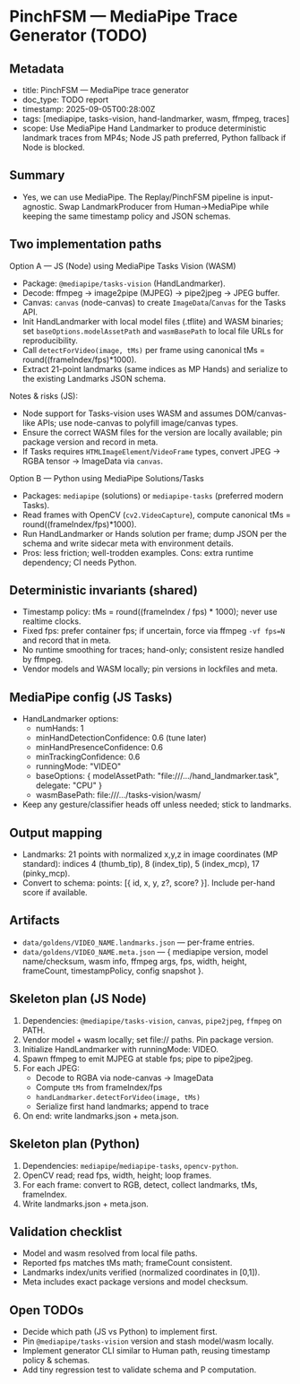 PinchFSM — MediaPipe Trace Generator (TODO)
==========================================

Metadata
--------

- title: PinchFSM — MediaPipe trace generator
- doc_type: TODO report
- timestamp: 2025-09-05T00:28:00Z
- tags: [mediapipe, tasks-vision, hand-landmarker, wasm, ffmpeg, traces]
- scope: Use MediaPipe Hand Landmarker to produce deterministic landmark traces from MP4s; Node JS path preferred, Python fallback if Node is blocked.

Summary
-------

- Yes, we can use MediaPipe. The Replay/PinchFSM pipeline is input-agnostic. Swap LandmarkProducer from Human→MediaPipe while keeping the same timestamp policy and JSON schemas.

Two implementation paths
------------------------

Option A — JS (Node) using MediaPipe Tasks Vision (WASM)

- Package: `@mediapipe/tasks-vision` (HandLandmarker).
- Decode: ffmpeg → image2pipe (MJPEG) → pipe2jpeg → JPEG buffer.
- Canvas: `canvas` (node-canvas) to create `ImageData`/`Canvas` for the Tasks API.
- Init HandLandmarker with local model files (.tflite) and WASM binaries; set `baseOptions.modelAssetPath` and `wasmBasePath` to local file URLs for reproducibility.
- Call `detectForVideo(image, tMs)` per frame using canonical tMs = round((frameIndex/fps)*1000).
- Extract 21-point landmarks (same indices as MP Hands) and serialize to the existing Landmarks JSON schema.

Notes & risks (JS):

- Node support for Tasks-vision uses WASM and assumes DOM/canvas-like APIs; use node-canvas to polyfill image/canvas types.
- Ensure the correct WASM files for the version are locally available; pin package version and record in meta.
- If Tasks requires `HTMLImageElement`/`VideoFrame` types, convert JPEG → RGBA tensor → ImageData via `canvas`.

Option B — Python using MediaPipe Solutions/Tasks

- Packages: `mediapipe` (solutions) or `mediapipe-tasks` (preferred modern Tasks).
- Read frames with OpenCV (`cv2.VideoCapture`), compute canonical tMs = round((frameIndex/fps)*1000).
- Run HandLandmarker or Hands solution per frame; dump JSON per the schema and write sidecar meta with environment details.
- Pros: less friction; well-trodden examples. Cons: extra runtime dependency; CI needs Python.

Deterministic invariants (shared)
---------------------------------

- Timestamp policy: tMs = round((frameIndex / fps) * 1000); never use realtime clocks.
- Fixed fps: prefer container fps; if uncertain, force via ffmpeg `-vf fps=N` and record that in meta.
- No runtime smoothing for traces; hand-only; consistent resize handled by ffmpeg.
- Vendor models and WASM locally; pin versions in lockfiles and meta.

MediaPipe config (JS Tasks)
---------------------------

- HandLandmarker options:
  - numHands: 1
  - minHandDetectionConfidence: 0.6 (tune later)
  - minHandPresenceConfidence: 0.6
  - minTrackingConfidence: 0.6
  - runningMode: "VIDEO"
  - baseOptions: { modelAssetPath: "file:///.../hand_landmarker.task", delegate: "CPU" }
  - wasmBasePath: file:///.../tasks-vision/wasm/
- Keep any gesture/classifier heads off unless needed; stick to landmarks.

Output mapping
--------------

- Landmarks: 21 points with normalized x,y,z in image coordinates (MP standard): indices 4 (thumb_tip), 8 (index_tip), 5 (index_mcp), 17 (pinky_mcp).
- Convert to schema: points: [{ id, x, y, z?, score? }]. Include per-hand score if available.

Artifacts
---------

- `data/goldens/VIDEO_NAME.landmarks.json` — per-frame entries.
- `data/goldens/VIDEO_NAME.meta.json` — { mediapipe version, model name/checksum, wasm info, ffmpeg args, fps, width, height, frameCount, timestampPolicy, config snapshot }.

Skeleton plan (JS Node)
-----------------------

1) Dependencies: `@mediapipe/tasks-vision`, `canvas`, `pipe2jpeg`, `ffmpeg` on PATH.
2) Vendor model + wasm locally; set file:// paths. Pin package version.
3) Initialize HandLandmarker with runningMode: VIDEO.
4) Spawn ffmpeg to emit MJPEG at stable fps; pipe to pipe2jpeg.
5) For each JPEG:
   - Decode to RGBA via node-canvas → ImageData
   - Compute `tMs` from frameIndex/fps
   - `handLandmarker.detectForVideo(image, tMs)`
   - Serialize first hand landmarks; append to trace
6) On end: write landmarks.json + meta.json.

Skeleton plan (Python)
----------------------

1) Dependencies: `mediapipe`/`mediapipe-tasks`, `opencv-python`.
2) OpenCV read; read fps, width, height; loop frames.
3) For each frame: convert to RGB, detect, collect landmarks, tMs, frameIndex.
4) Write landmarks.json + meta.json.

Validation checklist
--------------------

- Model and wasm resolved from local file paths.
- Reported fps matches tMs math; frameCount consistent.
- Landmarks index/units verified (normalized coordinates in [0,1]).
- Meta includes exact package versions and model checksum.

Open TODOs
----------

- Decide which path (JS vs Python) to implement first.
- Pin `@mediapipe/tasks-vision` version and stash model/wasm locally.
- Implement generator CLI similar to Human path, reusing timestamp policy & schemas.
- Add tiny regression test to validate schema and P computation.
